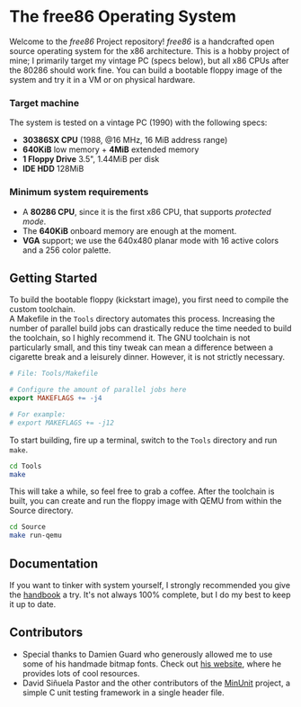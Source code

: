 # The free86 Operating System

Welcome to the _free86_ Project repository! _free86_ is a handcrafted open source operating system for the x86 architecture. This is a hobby project of mine; I primarily target my vintage PC (specs below), but all x86 CPUs after the 80286 should work fine. You can build a bootable floppy image of the system and try it in a VM or on physical hardware.  

### Target machine

The system is tested on a vintage PC (1990) with the following specs:
- **30386SX CPU** (1988, @16 MHz, 16 MiB address range)
- **640KiB** low memory + **4MiB** extended memory
- **1 Floppy Drive** 3.5", 1.44MiB per disk
- **IDE HDD** 128MiB

### Minimum system requirements

- A **80286 CPU**, since it is the first x86 CPU, that supports _protected mode_.
- The **640KiB** onboard memory are enough at the moment.
- **VGA** support; we use the 640x480 planar mode with 16 active colors and a 256 color palette.


## Getting Started

To build the bootable floppy (kickstart image), you first need to compile the custom toolchain.  
A Makefile in the `Tools` directory automates this process. Increasing the number of parallel build jobs can drastically reduce the time needed to build the toolchain, so I highly recommend it. The GNU toolchain is not particularly small, and this tiny tweak can mean a difference between a cigarette break and a leisurely dinner. However, it is not strictly necessary.

```makefile
# File: Tools/Makefile

# Configure the amount of parallel jobs here
export MAKEFLAGS += -j4

# For example:
# export MAKEFLAGS += -j12
```

To start building, fire up a terminal, switch to the `Tools` directory and run `make`.

```bash
cd Tools
make
```

This will take a while, so feel free to grab a coffee.
After the toolchain is built, you can create and run the floppy image with QEMU from within the Source directory.

```bash
cd Source
make run-qemu
```

## Documentation
If you want to tinker with system yourself, I strongly recommended you give the [handbook](./Docs/Manual/README.md) a try. It's not always 100% complete, but I do my best to keep it up to date. 


## Contributors
- Special thanks to Damien Guard who generously allowed me to use some of his handmade bitmap fonts. Check out [his website](https://damieng.com/), where he provides lots of cool resources.
- David Siñuela Pastor and the other contributors of the [MinUnit](https://github.com/siu/minunit) project, a simple C unit testing framework in a single header file.

